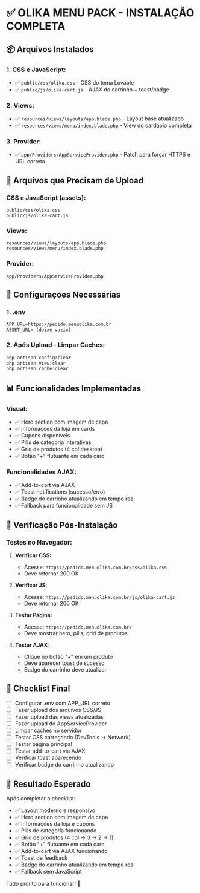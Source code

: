 # ✅ **OLIKA MENU PACK - INSTALAÇÃO COMPLETA**

## 📦 **Arquivos Instalados**

### **1. CSS e JavaScript:**
- ✅ `public/css/olika.css` - CSS do tema Lovable
- ✅ `public/js/olika-cart.js` - AJAX do carrinho + toast/badge

### **2. Views:**
- ✅ `resources/views/layouts/app.blade.php` - Layout base atualizado
- ✅ `resources/views/menu/index.blade.php` - View do cardápio completa

### **3. Provider:**
- ✅ `app/Providers/AppServiceProvider.php` - Patch para forçar HTTPS e URL correta

## 🔧 **Arquivos que Precisam de Upload**

### **CSS e JavaScript (assets):**
```
public/css/olika.css
public/js/olika-cart.js
```

### **Views:**
```
resources/views/layouts/app.blade.php
resources/views/menu/index.blade.php
```

### **Provider:**
```
app/Providers/AppServiceProvider.php
```

## 🎯 **Configurações Necessárias**

### **1. .env**
```env
APP_URL=https://pedido.menuolika.com.br
ASSET_URL= (deixe vazio)
```

### **2. Após Upload - Limpar Caches:**
```bash
php artisan config:clear
php artisan view:clear
php artisan cache:clear
```

## 📊 **Funcionalidades Implementadas**

### **Visual:**
- ✅ Hero section com imagem de capa
- ✅ Informações da loja em cards
- ✅ Cupons disponíveis
- ✅ Pills de categoria interativas
- ✅ Grid de produtos (4 col desktop)
- ✅ Botão "+" flutuante em cada card

### **Funcionalidades AJAX:**
- ✅ Add-to-cart via AJAX
- ✅ Toast notifications (sucesso/erro)
- ✅ Badge do carrinho atualizando em tempo real
- ✅ Fallback para funcionalidade sem JS

## 🚀 **Verificação Pós-Instalação**

### **Testes no Navegador:**

1. **Verificar CSS:**
   - Acesse: `https://pedido.menuolika.com.br/css/olika.css`
   - Deve retornar 200 OK

2. **Verificar JS:**
   - Acesse: `https://pedido.menuolika.com.br/js/olika-cart.js`
   - Deve retornar 200 OK

3. **Testar Página:**
   - Acesse: `https://pedido.menuolika.com.br/`
   - Deve mostrar hero, pills, grid de produtos

4. **Testar AJAX:**
   - Clique no botão "+" em um produto
   - Deve aparecer toast de sucesso
   - Badge do carrinho deve atualizar

## 📝 **Checklist Final**

- [ ] Configurar .env com APP_URL correto
- [ ] Fazer upload dos arquivos CSS/JS
- [ ] Fazer upload das views atualizadas
- [ ] Fazer upload do AppServiceProvider
- [ ] Limpar caches no servidor
- [ ] Testar CSS carregando (DevTools → Network)
- [ ] Testar página principal
- [ ] Testar add-to-cart via AJAX
- [ ] Verificar toast aparecendo
- [ ] Verificar badge do carrinho atualizando

## 🎉 **Resultado Esperado**

Após completar o checklist:

- ✅ Layout moderno e responsivo
- ✅ Hero section com imagem de capa
- ✅ Informações da loja e cupons
- ✅ Pills de categoria funcionando
- ✅ Grid de produtos (4 col → 3 → 2 → 1)
- ✅ Botão "+" flutuante em cada card
- ✅ Add-to-cart via AJAX funcionando
- ✅ Toast de feedback
- ✅ Badge do carrinho atualizando em tempo real
- ✅ Fallback sem JavaScript

Tudo pronto para funcionar! 🚀
